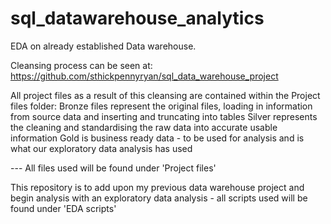 # sql_datawarehouse_analytics

EDA on already established Data warehouse.

Cleansing process can be seen at: https://github.com/sthickpennyryan/sql_data_warehouse_project

All project files as a result of this cleansing are contained within the Project files folder:
      Bronze files represent the original files, loading in information from source data and inserting and truncating into tables
      Silver represents the cleaning and standardising the raw data into accurate usable information
      Gold is business ready data - to be used for analysis and is what our exploratory data analysis has used

--- All files used will be found under 'Project files'

This repository is to add upon my previous data warehouse project and begin analysis with an exploratory data analysis - all scripts used will be found under 'EDA scripts'

